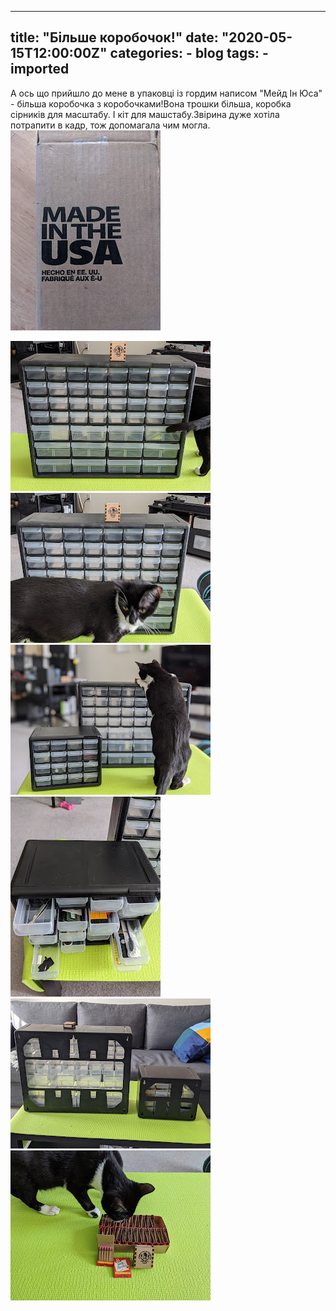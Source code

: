 
---
title: "Більше коробочок!"
date: "2020-05-15T12:00:00Z"
categories:
    - blog
tags:
    - imported
---

А ось що прийшло до мене в упаковці із гордим написом "Мейд Ін Юса" \- більша коробочка з коробочками!Вона трошки більша, коробка сірників для масштабу. І кіт для машстабу.Звірина дуже хотіла потрапити в кадр, тож допомагала чим могла.  
[![](thumb_00.jpg)](img00.jpg)  
  
[![](thumb_01.jpg)](img01.jpg)  
[![](thumb_02.jpg)](img02.jpg)  
[![](thumb_03.jpg)](img03.jpg)  
[![](thumb_04.jpg)](img04.jpg)  
[![](thumb_05.jpg)](img05.jpg)  
[![](thumb_06.jpg)](img06.jpg)  
  
  

